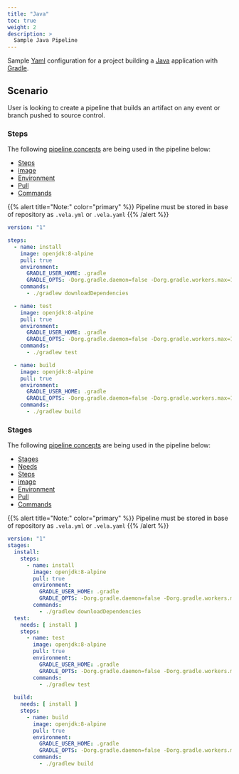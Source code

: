 ```yaml
---
title: "Java"
toc: true
weight: 2
description: >
  Sample Java Pipeline
---
```


Sample [Yaml](https://yaml.org/spec/) configuration for a project building a [Java](https://docs.oracle.com/en/java/) application with [Gradle](https://docs.gradle.org/current/userguide/userguide.html).

## Scenario

User is looking to create a pipeline that builds an artifact on any event or branch pushed to source control.

### Steps

The following [pipeline concepts](/docs/concepts/pipeline) are being used in the pipeline below:

* [Steps](/docs/concepts/pipeline/steps/)
* [image](/docs/concepts/pipeline/steps/image/)
* [Environment](/docs/concepts/pipeline/steps/environment/)
* [Pull](/docs/concepts/pipeline/steps/pull/)
* [Commands](/docs/concepts/pipeline/steps/commands/)

{{% alert title="Note:" color="primary" %}}
Pipeline must be stored in base of repository as `.vela.yml` or `.vela.yaml`
{{% /alert %}}

```yaml
version: "1"

steps:
  - name: install
    image: openjdk:8-alpine
    pull: true
    environment:
      GRADLE_USER_HOME: .gradle
      GRADLE_OPTS: -Dorg.gradle.daemon=false -Dorg.gradle.workers.max=1 -Dorg.gradle.parallel=false
    commands:
      - ./gradlew downloadDependencies

  - name: test
    image: openjdk:8-alpine
    pull: true
    environment:
      GRADLE_USER_HOME: .gradle
      GRADLE_OPTS: -Dorg.gradle.daemon=false -Dorg.gradle.workers.max=1 -Dorg.gradle.parallel=false
    commands:
      - ./gradlew test

  - name: build
    image: openjdk:8-alpine
    pull: true
    environment:
      GRADLE_USER_HOME: .gradle
      GRADLE_OPTS: -Dorg.gradle.daemon=false -Dorg.gradle.workers.max=1 -Dorg.gradle.parallel=false
    commands:
      - ./gradlew build
```

### Stages

The following [pipeline concepts](/docs/concepts/pipeline) are being used in the pipeline below:

* [Stages](/docs/concepts/pipeline/stages/)
* [Needs](/docs/concepts/pipeline/needs/)
* [Steps](/docs/concepts/pipeline/steps/)
* [image](/docs/concepts/pipeline/steps/image/)
* [Environment](/docs/concepts/pipeline/steps/environment/)
* [Pull](/docs/concepts/pipeline/steps/pull/)
* [Commands](/docs/concepts/pipeline/steps/commands/)

{{% alert title="Note:" color="primary" %}}
Pipeline must be stored in base of repository as `.vela.yml` or `.vela.yaml`
{{% /alert %}}

```yaml
version: "1"
stages:
  install:
    steps:
      - name: install
        image: openjdk:8-alpine
        pull: true
        environment:
          GRADLE_USER_HOME: .gradle
          GRADLE_OPTS: -Dorg.gradle.daemon=false -Dorg.gradle.workers.max=1 -Dorg.gradle.parallel=false
        commands:
          - ./gradlew downloadDependencies
  test:
    needs: [ install ]
    steps:
      - name: test
        image: openjdk:8-alpine
        pull: true
        environment:
          GRADLE_USER_HOME: .gradle
          GRADLE_OPTS: -Dorg.gradle.daemon=false -Dorg.gradle.workers.max=1 -Dorg.gradle.parallel=false
        commands:
          - ./gradlew test
          
  build:
    needs: [ install ]
    steps:
      - name: build
        image: openjdk:8-alpine
        pull: true
        environment:
          GRADLE_USER_HOME: .gradle
          GRADLE_OPTS: -Dorg.gradle.daemon=false -Dorg.gradle.workers.max=1 -Dorg.gradle.parallel=false
        commands:
          - ./gradlew build
```